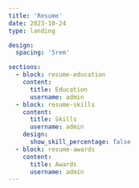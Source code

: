 ```yaml
---
title: 'Resume'
date: 2023-10-24
type: landing

design:
  spacing: '5rem'

sections:
  - block: resume-education
    content:
      title: Education
      username: admin
  - block: resume-skills
    content:
      title: Skills
      username: admin
    design:
      show_skill_percentage: false
  - block: resume-awards
    content:
      title: Awards
      username: admin
---
```

